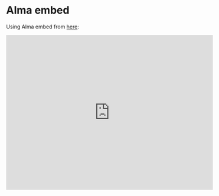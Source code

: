 # Alma embed

Using Alma embed from [here](https://librarysearch.cardiff.ac.uk/permalink/44WHELF_CAR/1fseqj3/alma9911998378302420):

<iframe src="https://librarysearch.cardiff.ac.uk/view/UniversalViewer/44WHELF_CAR/12206137520002420?updateStatistics=false&c=0&m=0&s=0&cv=0&config=&locales=en-GB:English (GB),cy-GB:Cymraeg,fr-FR:Français (FR),pl-PL:Polski,sv-SE:Svenska,xx-XX:English (GB) (xx-XX)&xywh=-1625,-308,6859,6155&r=0&embedded=true" width="560" height="420" allowfullscreen frameborder="0"></iframe>
